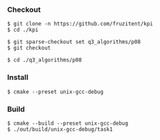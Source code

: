 ### Checkout
```shell
$ git clone -n https://github.com/fruzitent/kpi
$ cd ./kpi

$ git sparse-checkout set q3_algorithms/p08
$ git checkout

$ cd ./q3_algorithms/p08
```

### Install
```shell
$ cmake --preset unix-gcc-debug
```

### Build
```shell
$ cmake --build --preset unix-gcc-debug
$ ./out/build/unix-gcc-debug/task1
```
